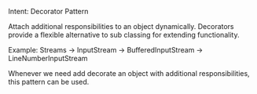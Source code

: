 Intent: Decorator Pattern

Attach additional responsibilities to an object dynamically.
Decorators provide a flexible alternative to sub classing for extending functionality.


Example: Streams -> InputStream -> BufferedInputStream -> LineNumberInputStream

Whenever we need add decorate an object with additional responsibilities, this pattern can be used.